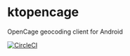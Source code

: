 # ktopencage
OpenCage geocoding client for Android

[![CircleCI](https://circleci.com/gh/sgimp/ktopencage.svg?style=svg)](https://circleci.com/gh/sgimp/ktopencage)
